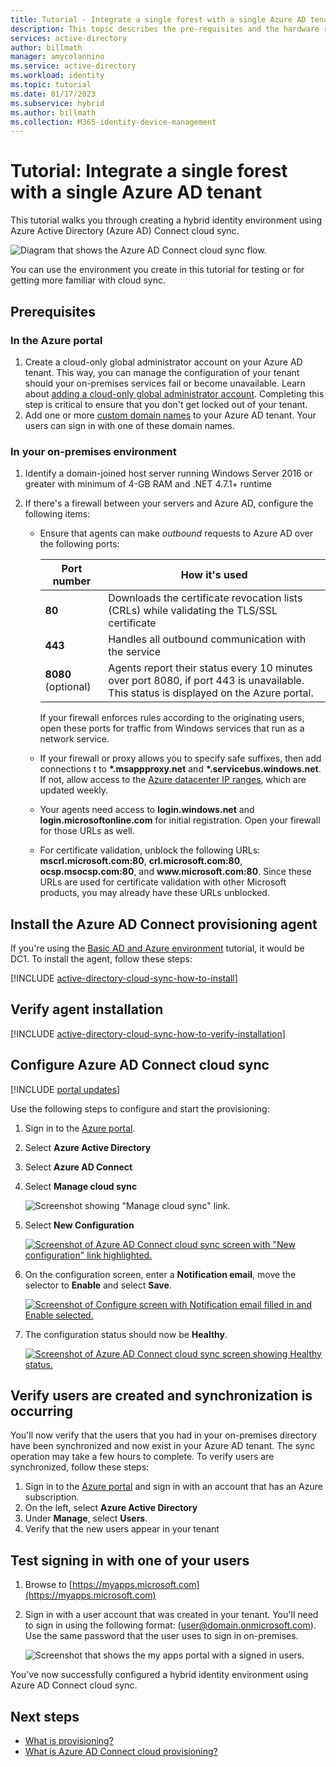```yaml
---
title: Tutorial - Integrate a single forest with a single Azure AD tenant
description: This topic describes the pre-requisites and the hardware requirements cloud sync.
services: active-directory
author: billmath
manager: amycolannino
ms.service: active-directory
ms.workload: identity
ms.topic: tutorial
ms.date: 01/17/2023
ms.subservice: hybrid
ms.author: billmath
ms.collection: M365-identity-device-management
---
```


# Tutorial: Integrate a single forest with a single Azure AD tenant

This tutorial walks you through creating a hybrid identity environment using Azure Active Directory (Azure AD) Connect cloud sync.

![Diagram that shows the Azure AD Connect cloud sync flow.](media/tutorial-single-forest/diagram-2.png)

You can use the environment you create in this tutorial for testing or for getting more familiar with cloud sync.

## Prerequisites

### In the Azure portal

1. Create a cloud-only global administrator account on your Azure AD tenant. This way, you can manage the configuration of your tenant should your on-premises services fail or become unavailable. Learn about [adding a cloud-only global administrator account](../../fundamentals/add-users-azure-active-directory.md). Completing this step is critical to ensure that you don't get locked out of your tenant.
2. Add one or more [custom domain names](../../fundamentals/add-custom-domain.md) to your Azure AD tenant. Your users can sign in with one of these domain names.

### In your on-premises environment

1. Identify a domain-joined host server running Windows Server 2016 or greater with minimum of 4-GB RAM and .NET 4.7.1+ runtime 

2. If there's a firewall between your servers and Azure AD, configure the following items:
   - Ensure that agents can make *outbound* requests to Azure AD over the following ports:

     | Port number | How it's used |
     | --- | --- |
     | **80** | Downloads the certificate revocation lists (CRLs) while validating the TLS/SSL certificate |
     | **443** | Handles all outbound communication with the service |
     | **8080** (optional) | Agents report their status every 10 minutes over port 8080, if port 443 is unavailable. This status is displayed on the Azure portal. |
     
     If your firewall enforces rules according to the originating users, open these ports for traffic from Windows services that run as a network service.
   - If your firewall or proxy allows you to specify safe suffixes, then add  connections t to **\*.msappproxy.net** and **\*.servicebus.windows.net**. If not, allow access to the [Azure datacenter IP ranges](https://www.microsoft.com/download/details.aspx?id=41653), which are updated weekly.
   - Your agents need access to **login.windows.net** and **login.microsoftonline.com** for initial registration. Open your firewall for those URLs as well.
   - For certificate validation, unblock the following URLs: **mscrl.microsoft.com:80**, **crl.microsoft.com:80**, **ocsp.msocsp.com:80**, and **www\.microsoft.com:80**. Since these URLs are used for certificate validation with other Microsoft products, you may already have these URLs unblocked.

## Install the Azure AD Connect provisioning agent

If you're using the  [Basic AD and Azure environment](tutorial-basic-ad-azure.md) tutorial, it would be DC1. To install the agent, follow these steps: 

[!INCLUDE [active-directory-cloud-sync-how-to-install](../../../../includes/active-directory-cloud-sync-how-to-install.md)]

## Verify agent installation

[!INCLUDE [active-directory-cloud-sync-how-to-verify-installation](../../../../includes/active-directory-cloud-sync-how-to-verify-installation.md)]

## Configure Azure AD Connect cloud sync

[!INCLUDE [portal updates](~/articles/active-directory/includes/portal-update.md)]

Use the following steps to configure and start the provisioning:

1. Sign in to the [Azure portal](https://portal.azure.com).
1. Select **Azure Active Directory**
1. Select **Azure AD Connect**
1. Select **Manage cloud sync**

    ![Screenshot showing "Manage cloud sync" link.](media/how-to-configure/manage-1.png)

1. Select **New Configuration**
    
    [![Screenshot of Azure AD Connect cloud sync screen with "New configuration" link highlighted.](media/tutorial-single-forest/configure-1.png)](media/tutorial-single-forest/configure-1.png#lightbox)

1. On the configuration screen, enter a **Notification email**, move the selector to **Enable** and select **Save**.

    [![Screenshot of Configure screen with Notification email filled in and Enable selected.](media/how-to-configure/configure-2.png)](media/how-to-configure/configure-2.png#lightbox)

1. The configuration status should now be **Healthy**.

    [![Screenshot of Azure AD Connect cloud sync screen showing Healthy status.](media/how-to-configure/manage-4.png)](media/how-to-configure/manage-4.png#lightbox)

## Verify users are created and synchronization is occurring

You'll now verify that the users that you had in your on-premises directory have been synchronized and now exist in your Azure AD tenant. The sync operation may take a few hours to complete. To verify users are synchronized, follow these steps:


1. Sign in to the [Azure portal](https://portal.azure.com) and sign in with an account that has an Azure subscription.
2. On the left, select **Azure Active Directory**
3. Under **Manage**, select **Users**.
4. Verify that the new users appear in your tenant

## Test signing in with one of your users

1. Browse to [https://myapps.microsoft.com](https://myapps.microsoft.com)

1. Sign in with a user account that was created in your tenant.  You'll need to sign in using the following format: (user@domain.onmicrosoft.com). Use the same password that the user uses to sign in on-premises.

   ![Screenshot that shows the my apps portal with a signed in users.](media/tutorial-single-forest/verify-1.png)

You've now successfully configured a hybrid identity environment using Azure AD Connect cloud sync.

## Next steps 

- [What is provisioning?](../what-is-provisioning.md)
- [What is Azure AD Connect cloud provisioning?](what-is-cloud-sync.md)
